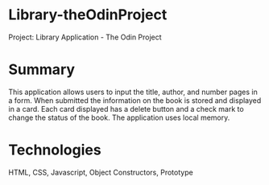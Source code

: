 # Library-theOdinProject
Project: Library Application - The Odin Project

# Summary 

This application allows users to input the title, author, and number pages 
in a form. When submitted the information on the book is stored and displayed
in a card. Each card displayed has a delete button and a check mark to change 
the status of the book. The application uses local memory.

# Technologies

HTML, CSS, Javascript, Object Constructors, Prototype